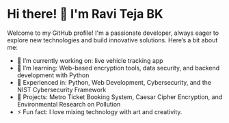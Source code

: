 # Hi there! 👋 I'm Ravi Teja BK

Welcome to my GitHub profile! I'm a passionate developer, always eager to explore new technologies and build innovative solutions. Here’s a bit about me:

- 🔭 I’m currently working on: live vehicle tracking app
- 🌱 I’m learning: Web-based encryption tools, data security, and backend development with Python
- 💼 Experienced in: Python, Web Development, Cybersecurity, and the NIST Cybersecurity Framework
- 🎯 Projects: Metro Ticket Booking System, Caesar Cipher Encryption, and Environmental Research on Pollution
- ⚡ Fun fact: I love mixing technology with art and creativity.

